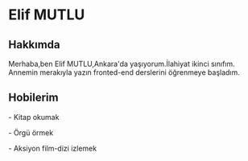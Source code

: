
<!DOCTYPE html>
<html lang="tr">
<head>
    <meta charset="UTF-8">
    <meta htpp-equiv="X-UA-Compatible" content="IE=edge"
    <meta name="viewport" content="width=device-width, initial-scale=1.0">
    <!--Title Kısmına Sayfa Başlığımızı Yazdım-->
    <title>Kodluyoruz ilk web page</title>

</head>  
<body>
    <!--H1 En büyük başlık komutu-->
<h1>Elif MUTLU</h1>
<!--Alt Başlıklar için  H2 komutu kullandım-->
<h2>Hakkımda</h2>
<p>Merhaba,ben Elif MUTLU,Ankara'da yaşıyorum.İlahiyat ikinci sınıfım.
   Annemin merakıyla yazın fronted-end derslerini öğrenmeye başladım.</p>
   
<!--Alt başlık için H2 komutu kullandım-->
<h2>Hobilerim</h2>
<p>- Kitap okumak</p>
<p>- Örgü örmek</p>
<p>- Aksiyon film-dizi izlemek</p>


</body